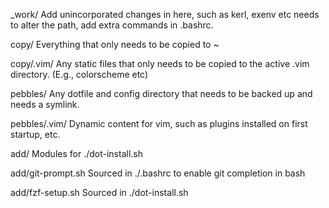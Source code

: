 _work/
  Add unincorporated changes in here, such as kerl, exenv etc needs to alter the path, add extra commands in .bashrc.

copy/
  Everything that only needs to be copied to ~

copy/.vim/
  Any static files that only needs to be copied to the active
  .vim directory. (E.g., colorscheme etc)

pebbles/
  Any dotfile and config directory that needs to be backed up
  and needs a symlink.

pebbles/.vim/
  Dynamic content for vim, such as plugins installed on first
  startup, etc.

add/
  Modules for ./dot-install.sh

add/git-prompt.sh
  Sourced in ./.bashrc to enable git completion in bash

add/fzf-setup.sh
  Sourced in ./dot-install.sh
